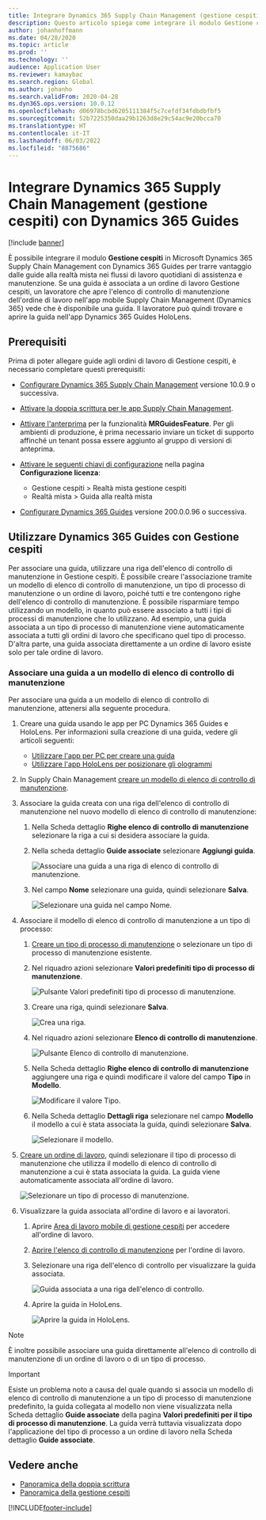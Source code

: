```yaml
---
title: Integrare Dynamics 365 Supply Chain Management (gestione cespiti) con Dynamics 365 Guides
description: Questo articolo spiega come integrare il modulo Gestione cespiti in Microsoft Dynamics 365 Supply Chain Management con Dynamics 365 Guides per trarre vantaggio dalle guide alla realtà mista nei flussi di lavoro quotidiani di assistenza e manutenzione.
author: johanhoffmann
ms.date: 04/28/2020
ms.topic: article
ms.prod: ''
ms.technology: ''
audience: Application User
ms.reviewer: kamaybac
ms.search.region: Global
ms.author: johanho
ms.search.validFrom: 2020-04-28
ms.dyn365.ops.version: 10.0.12
ms.openlocfilehash: d06978bcbd6205111384f5c7cefdf34fdbdbfbf5
ms.sourcegitcommit: 52b7225350daa29b1263d8e29c54ac9e20bcca70
ms.translationtype: HT
ms.contentlocale: it-IT
ms.lasthandoff: 06/03/2022
ms.locfileid: "8875686"
---
```

# <a name="integrate-dynamics-365-supply-chain-management-asset-management-with-dynamics-365-guides"></a>Integrare Dynamics 365 Supply Chain Management (gestione cespiti) con Dynamics 365 Guides

[!include [banner](../includes/banner.md)]

È possibile integrare il modulo **Gestione cespiti** in Microsoft Dynamics 365 Supply Chain Management con Dynamics 365 Guides per trarre vantaggio dalle guide alla realtà mista nei flussi di lavoro quotidiani di assistenza e manutenzione. Se una guida è associata a un ordine di lavoro Gestione cespiti, un lavoratore che apre l'elenco di controllo di manutenzione dell'ordine di lavoro nell'app mobile Supply Chain Management (Dynamics 365) vede che è disponibile una guida. Il lavoratore può quindi trovare e aprire la guida nell'app Dynamics 365 Guides HoloLens.

## <a name="prerequisites"></a>Prerequisiti

Prima di poter allegare guide agli ordini di lavoro di Gestione cespiti, è necessario completare questi prerequisiti:

- [Configurare Dynamics 365 Supply Chain Management](../../fin-ops-core/fin-ops/index.md) versione 10.0.9 o successiva.
- [Attivare la doppia scrittura per le app Supply Chain Management](../../fin-ops-core/dev-itpro/data-entities/dual-write/enable-dual-write.md).
- [Attivare l'anterprima](../../fin-ops-core/dev-itpro/data-entities/data-entities-data-packages.md#features-flighted-in-data-management-and-enabling-flighted-features) per la funzionalità **MRGuidesFeature**. Per gli ambienti di produzione, è prima necessario inviare un ticket di supporto affinché un tenant possa essere aggiunto al gruppo di versioni di anteprima.
- [Attivare le seguenti chiavi di configurazione](/dynamicsax-2012/appuser-itpro/license-code-and-configuration-key-reference) nella pagina **Configurazione licenza**:

    - Gestione cespiti \> Realtà mista gestione cespiti
    - Realtà mista \> Guida alla realtà mista

- [Configurare Dynamics 365 Guides](/dynamics365/mixed-reality/guides/setup#step-2-create-a-common-data-service-environment-and-install-the-dynamics-365-guides-solution) versione 200.0.0.96 o successiva.

## <a name="use-dynamics-365-guides-with-asset-management"></a>Utilizzare Dynamics 365 Guides con Gestione cespiti

Per associare una guida, utilizzare una riga dell'elenco di controllo di manutenzione in Gestione cespiti. È possibile creare l'associazione tramite un modello di elenco di controllo di manutenzione, un tipo di processo di manutenzione o un ordine di lavoro, poiché tutti e tre contengono righe dell'elenco di controllo di manutenzione. È possibile risparmiare tempo utilizzando un modello, in quanto può essere associato a tutti i tipi di processi di manutenzione che lo utilizzano. Ad esempio, una guida associata a un tipo di processo di manutenzione viene automaticamente associata a tutti gli ordini di lavoro che specificano quel tipo di processo. D'altra parte, una guida associata direttamente a un ordine di lavoro esiste solo per tale ordine di lavoro.

### <a name="associate-a-guide-with-a-maintenance-checklist-template"></a>Associare una guida a un modello di elenco di controllo di manutenzione

Per associare una guida a un modello di elenco di controllo di manutenzione, attenersi alla seguente procedura.

1. Creare una guida usando le app per PC Dynamics 365 Guides e HoloLens. Per informazioni sulla creazione di una guida, vedere gli articoli seguenti:

    - [Utilizzare l'app per PC per creare una guida](/dynamics365/mixed-reality/guides/pc-app-overview)
    - [Utilizzare l'app HoloLens per posizionare gli ologrammi](/dynamics365/mixed-reality/guides/hololens-app-overview)

1. In Supply Chain Management [creare un modello di elenco di controllo di manutenzione](setup-for-work-orders/job-groups-and-job-types-variants-trades-and-checklists.md#create-a-maintenance-checklist-template).
1. Associare la guida creata con una riga dell'elenco di controllo di manutenzione nel nuovo modello di elenco di controllo di manutenzione:

    1. Nella Scheda dettaglio **Righe elenco di controllo di manutenzione** selezionare la riga a cui si desidera associare la guida.
    1. Nella scheda dettaglio **Guide associate** selezionare **Aggiungi guida**.

        ![Associare una guida a una riga di elenco di controllo di manutenzione.](media/am-guides-integration-add-guide.png "Associare una guida a una riga di elenco di controllo di manutenzione")

    1. Nel campo **Nome** selezionare una guida, quindi selezionare **Salva**.

        ![Selezionare una guida nel campo Nome.](media/am-guides-integration-select-guide.png "Selezionare una guida nel campo Nome")

1. Associare il modello di elenco di controllo di manutenzione a un tipo di processo:

    1. [Creare un tipo di processo di manutenzione](setup-for-work-orders/job-groups-and-job-types-variants-trades-and-checklists.md#create-a-maintenance-job-type) o selezionare un tipo di processo di manutenzione esistente.
    1. Nel riquadro azioni selezionare **Valori predefiniti tipo di processo di manutenzione**.

        ![Pulsante Valori predefiniti tipo di processo di manutenzione.](media/am-guides-integration-job-defaults.png "Pulsante Valori predefiniti tipo di processo di manutenzione")

    1. Creare una riga, quindi selezionare **Salva**.

        ![Crea una riga.](media/am-guides-integration-add-line.png "Creare una riga")

    1. Nel riquadro azioni selezionare **Elenco di controllo di manutenzione**.

        ![Pulsante Elenco di controllo di manutenzione.](media/am-guides-integration-maintenance-checklist.png "Pulsante Elenco di controllo di manutenzione")

    1. Nella Scheda dettaglio **Righe elenco di controllo di manutenzione** aggiungere una riga e quindi modificare il valore del campo **Tipo** in **Modello**.

        ![Modificare il valore Tipo.](media/am-guides-integration-checklist-lines.png "Modificare il valore Tipo")

    1. Nella Scheda dettaglio **Dettagli riga** selezionare nel campo **Modello** il modello a cui è stata associata la guida, quindi selezionare **Salva**.

        ![Selezionare il modello.](media/am-guides-integration-checklist-line-details.png "Selezionare il modello")

1. [Creare un ordine di lavoro](work-orders/manually-created-workorders.md#create-work-order), quindi selezionare il tipo di processo di manutenzione che utilizza il modello di elenco di controllo di manutenzione a cui è stata associata la guida. La guida viene automaticamente associata all'ordine di lavoro.

    ![Selezionare un tipo di processo di manutenzione.](media/am-guides-integration-create-work-order.png "Selezionare un tipo di processo di manutenzione")

1. Visualizzare la guida associata all'ordine di lavoro e ai lavoratori.

    1. Aprire [Area di lavoro mobile di gestione cespiti](asset-management-mobile-workspace.md) per accedere all'ordine di lavoro.
    1. [Aprire l'elenco di controllo di manutenzione](asset-management-mobile-workspace.md#view-maintenance-checklist-on-a-work-order-job) per l'ordine di lavoro.
    1. Selezionare una riga dell'elenco di controllo per visualizzare la guida associata.

        ![Guida associata a una riga dell'elenco di controllo.](media/am-guides-integration-show-guide.png "Guida associata a una riga dell'elenco di controllo")

    1. Aprire la guida in HoloLens.

        ![Aprire la guida in HoloLens.](media/am-guides-integration-hololens-select.png "Aprire la guida in HoloLens")

> [!NOTE]
> È inoltre possibile associare una guida direttamente all'elenco di controllo di manutenzione di un ordine di lavoro o di un tipo di processo.

> [!IMPORTANT]
> Esiste un problema noto a causa del quale quando si associa un modello di elenco di controllo di manutenzione a un tipo di processo di manutenzione predefinito, la guida collegata al modello non viene visualizzata nella Scheda dettaglio **Guide associate** della pagina **Valori predefiniti per il tipo di processo di manutenzione**. La guida verrà tuttavia visualizzata dopo l'applicazione del tipo di processo a un ordine di lavoro nella Scheda dettaglio **Guide associate**.

## <a name="see-also"></a>Vedere anche

- [Panoramica della doppia scrittura](../../fin-ops-core/dev-itpro/data-entities/dual-write/dual-write-overview.md)
- [Panoramica della gestione cespiti](index.md)


[!INCLUDE[footer-include](../../includes/footer-banner.md)]